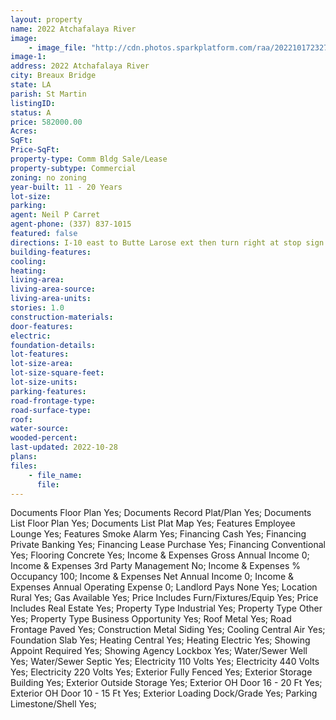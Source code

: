 ```yaml
---
layout: property
name: 2022 Atchafalaya River  
image:
    - image_file: "http://cdn.photos.sparkplatform.com/raa/20221017232726324982000000.jpg"
image-1:
address: 2022 Atchafalaya River 
city: Breaux Bridge
state: LA
parish: St Martin
listingID: 
status: A
price: 582000.00
Acres: 
SqFt: 
Price-SqFt: 
property-type: Comm Bldg Sale/Lease
property-subtype: Commercial
zoning: no zoning
year-built: 11 - 20 Years
lot-size: 
parking: 
agent: Neil P Carret
agent-phone: (337) 837-1015
featured: false
directions: I-10 east to Butte Larose ext then turn right at stop sign. Will be approximately 1/4 mile on right. HP Heavy Equipment sign
building-features: 
cooling: 
heating: 
living-area: 
living-area-source: 
living-area-units: 
stories: 1.0
construction-materials: 
door-features: 
electric: 
foundation-details: 
lot-features: 
lot-size-area: 
lot-size-square-feet: 
lot-size-units: 
parking-features: 
road-frontage-type: 
road-surface-type: 
roof: 
water-source: 
wooded-percent: 
last-updated: 2022-10-28
plans: 
files:
    - file_name:
      file:
---
```

Documents	Floor Plan	Yes;
Documents	Record Plat/Plan	Yes;
Documents List	Floor Plan	Yes;
Documents List	Plat Map	Yes;
Features	Employee Lounge	Yes;
Features	Smoke Alarm	Yes;
Financing	Cash	Yes;
Financing	Private Banking	Yes;
Financing	Lease Purchase	Yes;
Financing	Conventional	Yes;
Flooring	Concrete	Yes;
Income & Expenses	Gross Annual Income	0;
Income & Expenses	3rd Party Management	No;
Income & Expenses	% Occupancy	100;
Income & Expenses	Net Annual Income	0;
Income & Expenses	Annual Operating Expense	0;
Landlord Pays	None	Yes;
Location	Rural	Yes;
Gas	Available	Yes;
Price Includes	Furn/Fixtures/Equip	Yes;
Price Includes	Real Estate	Yes;
Property Type	Industrial	Yes;
Property Type	Other	Yes;
Property Type	Business Opportunity	Yes;
Roof	Metal	Yes;
Road Frontage	Paved	Yes;
Construction	Metal Siding	Yes;
Cooling	Central Air	Yes;
Foundation	Slab	Yes;
Heating	Central	Yes;
Heating	Electric	Yes;
Showing	Appoint Required	Yes;
Showing	Agency Lockbox	Yes;
Water/Sewer	Well	Yes;
Water/Sewer	Septic	Yes;
Electricity	110 Volts	Yes;
Electricity	440 Volts	Yes;
Electricity	220 Volts	Yes;
Exterior	Fully Fenced	Yes;
Exterior	Storage Building	Yes;
Exterior	Outside Storage	Yes;
Exterior	OH Door 16 - 20 Ft	Yes;
Exterior	OH Door 10 - 15 Ft	Yes;
Exterior	Loading Dock/Grade	Yes;
Parking	Limestone/Shell	Yes;

